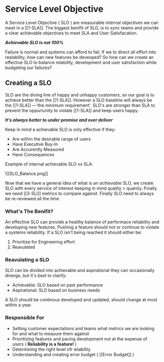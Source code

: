 # Service Level Objective
A Service Level Objective ( SLO ) are measurable internal objectives we can meet in a [[1-SLA]]. The biggest benifit of SLO, is to sync teams and provide a clear achievable objectives to meet SLA and User Satisfacation.

***Achievable SLO is not 100%***

Failure is normal and systems can afford to fail. If we to direct all effort into realability, how can new features be deveoped? So how can we create an effective SLO to balance relability, development and user satisfaction while budgeting our failures?

## Creating a SLO
SLO are the diving line of happy and unhappy customers, so our goal is to achieve better than the [[1-SLA]]. However a SLO baseline will always be the [[1-SLA]] —'the minimum requirement'. SLO's are stronger than SLA to prevent the oppurtunity to violate [[1-SLA]] and keep users happy.

***It's always better to under promise and over deliver***

Keep in mind a achievable SLO is only effective if they:

- Are within the desirable range of users
- Have Executive Buy-In
- Are Accurently Measured
- Have Consequences

Example of internal achievable SLO vs SLA:

![[SLO_Balance.png]]

Now that we have a general idea of what is an *achievable* SLO, we create SLO with every service of interest keeping in mind quality > quanity. Finally we need [[3-SLI]] metrics to compare against. Finally SLO need to always be re-reviewed all the time

### What's The Benifit?
An effective SLO can provide a healthy balance of performace reliability and developing new features. Pushing a feature should not or continue to violate a systems reliability. If a SLO isn't being reached it should either be:

1. Prioritize for Engineering effort
2. Reavulated

### Reavulating a SLO
SLO can be divided into achievable and aspirational they can occasionally diverge, but it's best to clarify:

- Achievable: SLO based on past performance
- Aspirational: SLO based on business needs

A SLO should be continous developed and updated, should change at most within a year.

### Responsible For 
- Setting customer expectations and teams what metrics we are looking for and what to measure them against
- Prioritizing features and pacing development not at the expense of users ( **Reliability is a feature!** )
- Determining the right level ofr eliability
- Understanding and creating error budget ( [[Error Budget]] )
